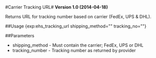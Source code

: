 #Carrier Tracking URL#
**Version 1.0 (2014-04-18)**

Returns URL for tracking number based on carrier (FedEx, UPS & DHL).

##Usage
	{exp:ehs_tracking_url shipping_method="" tracking_no=""} 

##Parameters
	
- shipping_method - Must contain the carrier; FedEx, UPS or DHL
- tracking_number - Tracking number as returned by provider

